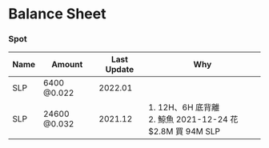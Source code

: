 # Balance Sheet

### Spot
|Name|Amount|Last Update|Why|
|---|---|---|---|
|SLP|6400 @0.022|2022.01||
|SLP|24600 @0.032|2021.12|1. 12H、6H 底背離<br>2. 鯨魚 2021-12-24 花 $2.8M 買 94M SLP|

